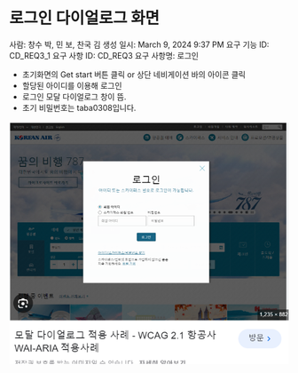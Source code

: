 # 로그인 다이얼로그 화면

사람: 창수 박, 민 보, 찬국 김
생성 일시: March 9, 2024 9:37 PM
요구 기능 ID: CD_REQ3_1
요구 사항 ID: CD_REQ3
요구 사항명: 로그인

- 초기화면의 Get start 버튼 클릭 or 상단 네비게이션 바의 아이콘 클릭
- 할당된 아이디를 이용해 로그인
- 로그인 모달 다이얼로그 창이 뜸.
- 초기 비밀번호는 taba0308입니다.

![Untitled](%E1%84%85%E1%85%A9%E1%84%80%E1%85%B3%E1%84%8B%E1%85%B5%E1%86%AB%20%E1%84%83%E1%85%A1%E1%84%8B%E1%85%B5%E1%84%8B%E1%85%A5%E1%86%AF%E1%84%85%E1%85%A9%E1%84%80%E1%85%B3%20%E1%84%92%E1%85%AA%E1%84%86%E1%85%A7%E1%86%AB%2056603de8271f4dc0944f4cee74f39324/Untitled.png)